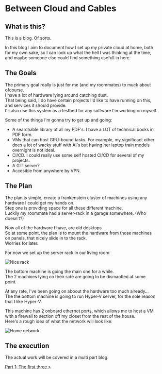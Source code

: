 # Between Cloud and Cables

## What is this?

This is a blog. Of sorts.  

In this blog I aim to document how I set up my private cloud at home,
both for my own sake, so I can look up what the hell I was thinking at the time,
and maybe someone else could find something usefull in here.  


## The Goals

The primary goal really is just for me (and my roommates) to muck about ofcourse.  
I have a lot of hardware lying around catching dust.  
That being said, I do have certain projects I'd like to have running on this, and services it should provide.  
I'll also use this system as a testbed for any software I'm working on myself.  

Some of the things I'm gonna try to get up and going:

- A searchable library of all my PDF's. I have a LOT of technical books in PDF form.  
- VMs that can host GPU-bound tasks. For example, my significant other does a lot of wacky stuff with AI's
but having her laptop train models overnight is not ideal.  
- CI/CD. I could really use some self hosted CI/CD for several of my projects.  
- A GIT server?  
- Accesible from anywhere by VPN.  


## The Plan

The plan is simple, create a frankenstein cluster of machines using any hardware I could get my hands on.  
Step one is providing space for all these different machine.  
Luckily my roommate had a server-rack in a garage somewhere. (Who doesn't?)  

Now all of the hardware I have, are old desktops.  
So at some point, the plan is to mount the hardware from those machines on panels,
that nicely slide in to the rack.  
Worries for later.  

For now we set up the server rack in our living room:

<div class="contentimg">
	<img src="/static/images/server_rack.jpg" alt="Nice rack">
</div>

The bottom machine is going the main one for a while.  
The 2 machines lying on their side are going to be dismantled at some point.  

At any rate, I've been going on aboout the hardware too much already...  
The the bottom machine is going to run Hyper-V server, for the sole reason that I like Hyper-V.  

This machine has 2 onboard ethernet ports, which allows me to host a VM with a firewall to section off my closet from the rest of the house.  
Here's a rough idea of what the network will look like:


<div class="contentimg">
	<img src="/static/images/home_net.png" alt="Home network">
</div>


## The execution

The actual work will be covered in a multi part blog.  

<div id="BottomNav">
	<div id="prev">	</div>
	<div id="next">
		<a href="/part_1.html">Part 1: The first three ><a>
	</div>
</div>
